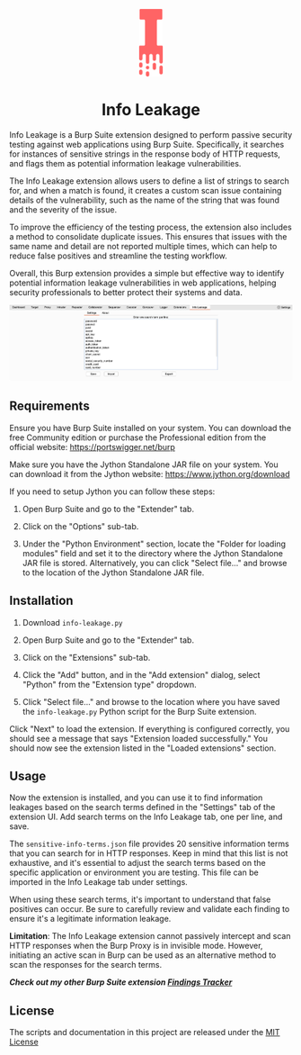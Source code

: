 <p align="center"><img src="images/icon.svg" height="120px" />
<h1 align="center">Info Leakage</h1></p>

Info Leakage is a Burp Suite extension designed to perform passive security testing against web applications using Burp Suite. Specifically, it searches for instances of sensitive strings in the response body of HTTP requests, and flags them as potential information leakage vulnerabilities.

The Info Leakage extension allows users to define a list of strings to search for, and when a match is found, it creates a custom scan issue containing details of the vulnerability, such as the name of the string that was found and the severity of the issue.

To improve the efficiency of the testing process, the extension also includes a method to consolidate duplicate issues. This ensures that issues with the same name and detail are not reported multiple times, which can help to reduce false positives and streamline the testing workflow.

Overall, this Burp extension provides a simple but effective way to identify potential information leakage vulnerabilities in web applications, helping security professionals to better protect their systems and data.

![Screenshot](images/screenshot.png)

## Requirements

Ensure you have Burp Suite installed on your system. You can download the free Community edition or purchase the Professional edition from the official website: https://portswigger.net/burp

Make sure you have the Jython Standalone JAR file on your system. You can download it from the Jython website: https://www.jython.org/download

If you need to setup Jython you can follow these steps:
1. Open Burp Suite and go to the "Extender" tab.

2. Click on the "Options" sub-tab.

3. Under the "Python Environment" section, locate the "Folder for loading modules" field and set it to the directory where the Jython Standalone JAR file is stored. Alternatively, you can click "Select file..." and browse to the location of the Jython Standalone JAR file.

## Installation

1. Download ```info-leakage.py```

2. Open Burp Suite and go to the "Extender" tab.

3. Click on the "Extensions" sub-tab.

4. Click the "Add" button, and in the "Add extension" dialog, select "Python" from the "Extension type" dropdown.

5. Click "Select file..." and browse to the location where you have saved the ```info-leakage.py``` Python script for the Burp Suite extension.

Click "Next" to load the extension. If everything is configured correctly, you should see a message that says "Extension loaded successfully." You should now see the extension listed in the "Loaded extensions" section.

## Usage

Now the extension is installed, and you can use it to find information leakages based on the search terms defined in the "Settings" tab of the extension UI. Add search terms on the Info Leakage tab, one per line, and save.

The ```sensitive-info-terms.json``` file provides 20 sensitive information terms that you can search for in HTTP responses. Keep in mind that this list is not exhaustive, and it's essential to adjust the search terms based on the specific application or environment you are testing. This file can be imported in the Info Leakage tab under settings.

When using these search terms, it's important to understand that false positives can occur. Be sure to carefully review and validate each finding to ensure it's a legitimate information leakage.

<b>Limitation</b>: The Info Leakage extension cannot passively intercept and scan HTTP responses when the Burp Proxy is in invisible mode. However, initiating an active scan in Burp can be used as an alternative method to scan the responses for the search terms.

***Check out my other Burp Suite extension [Findings Tracker](https://github.com/marksowell/Findings-Tracker)***

## License
The scripts and documentation in this project are released under the [MIT License](LICENSE)
